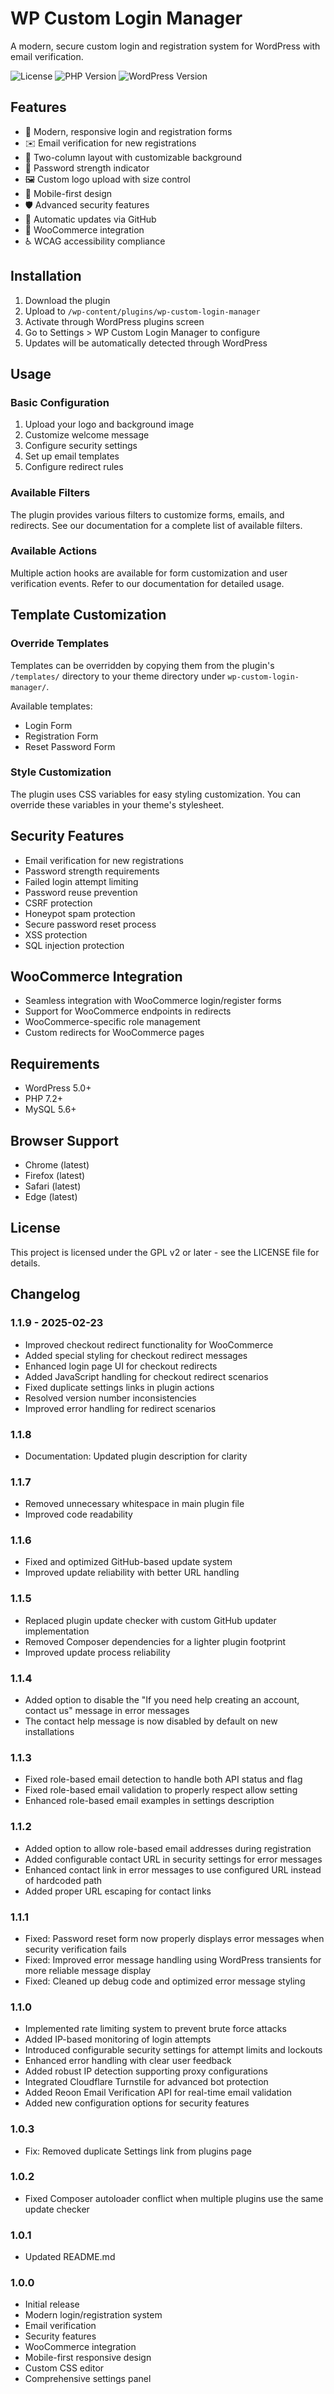 # WP Custom Login Manager

A modern, secure custom login and registration system for WordPress with email verification.

![License](https://img.shields.io/badge/license-GPL--2.0%2B-blue.svg)
![PHP Version](https://img.shields.io/badge/PHP-7.2%2B-blue)
![WordPress Version](https://img.shields.io/badge/WordPress-5.0%2B-blue)

## Features

- 🔐 Modern, responsive login and registration forms
- ✉️ Email verification for new registrations
- 🎨 Two-column layout with customizable background
- 🔑 Password strength indicator
- 🖼️ Custom logo upload with size control
- 📱 Mobile-first design
- 🛡️ Advanced security features
- 🔄 Automatic updates via GitHub
- 🛒 WooCommerce integration
- ♿ WCAG accessibility compliance

## Installation

1. Download the plugin
2. Upload to `/wp-content/plugins/wp-custom-login-manager`
3. Activate through WordPress plugins screen
4. Go to Settings > WP Custom Login Manager to configure
5. Updates will be automatically detected through WordPress

## Usage

### Basic Configuration

1. Upload your logo and background image
2. Customize welcome message
3. Configure security settings
4. Set up email templates
5. Configure redirect rules

### Available Filters

The plugin provides various filters to customize forms, emails, and redirects. See our documentation for a complete list of available filters.

### Available Actions

Multiple action hooks are available for form customization and user verification events. Refer to our documentation for detailed usage.

## Template Customization

### Override Templates

Templates can be overridden by copying them from the plugin's `/templates/` directory to your theme directory under `wp-custom-login-manager/`.

Available templates:
- Login Form
- Registration Form
- Reset Password Form

### Style Customization

The plugin uses CSS variables for easy styling customization. You can override these variables in your theme's stylesheet.

## Security Features

- Email verification for new registrations
- Password strength requirements
- Failed login attempt limiting
- Password reuse prevention
- CSRF protection
- Honeypot spam protection
- Secure password reset process
- XSS protection
- SQL injection protection

## WooCommerce Integration

- Seamless integration with WooCommerce login/register forms
- Support for WooCommerce endpoints in redirects
- WooCommerce-specific role management
- Custom redirects for WooCommerce pages

## Requirements

- WordPress 5.0+
- PHP 7.2+
- MySQL 5.6+

## Browser Support

- Chrome (latest)
- Firefox (latest)
- Safari (latest)
- Edge (latest)

## License

This project is licensed under the GPL v2 or later - see the LICENSE file for details.

## Changelog

### 1.1.9 - 2025-02-23
* Improved checkout redirect functionality for WooCommerce
* Added special styling for checkout redirect messages
* Enhanced login page UI for checkout redirects
* Added JavaScript handling for checkout redirect scenarios
* Fixed duplicate settings links in plugin actions
* Resolved version number inconsistencies
* Improved error handling for redirect scenarios

### 1.1.8
- Documentation: Updated plugin description for clarity

### 1.1.7
* Removed unnecessary whitespace in main plugin file
* Improved code readability

### 1.1.6
* Fixed and optimized GitHub-based update system
* Improved update reliability with better URL handling

### 1.1.5
* Replaced plugin update checker with custom GitHub updater implementation
* Removed Composer dependencies for a lighter plugin footprint
* Improved update process reliability

### 1.1.4
- Added option to disable the "If you need help creating an account, contact us" message in error messages
- The contact help message is now disabled by default on new installations

### 1.1.3
* Fixed role-based email detection to handle both API status and flag
* Fixed role-based email validation to properly respect allow setting
* Enhanced role-based email examples in settings description

### 1.1.2
* Added option to allow role-based email addresses during registration
* Added configurable contact URL in security settings for error messages
* Enhanced contact link in error messages to use configured URL instead of hardcoded path
* Added proper URL escaping for contact links

### 1.1.1
- Fixed: Password reset form now properly displays error messages when security verification fails
- Fixed: Improved error message handling using WordPress transients for more reliable message display
- Fixed: Cleaned up debug code and optimized error message styling

### 1.1.0
- Implemented rate limiting system to prevent brute force attacks
- Added IP-based monitoring of login attempts
- Introduced configurable security settings for attempt limits and lockouts
- Enhanced error handling with clear user feedback
- Added robust IP detection supporting proxy configurations
- Integrated Cloudflare Turnstile for advanced bot protection
- Added Reoon Email Verification API for real-time email validation
- Added new configuration options for security features

### 1.0.3
- Fix: Removed duplicate Settings link from plugins page

### 1.0.2
- Fixed Composer autoloader conflict when multiple plugins use the same update checker

### 1.0.1
- Updated README.md

### 1.0.0
- Initial release
- Modern login/registration system
- Email verification
- Security features
- WooCommerce integration
- Mobile-first responsive design
- Custom CSS editor
- Comprehensive settings panel